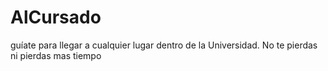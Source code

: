# AlCursado
 guíate para llegar a cualquier lugar dentro de la Universidad. No te pierdas ni pierdas mas tiempo
